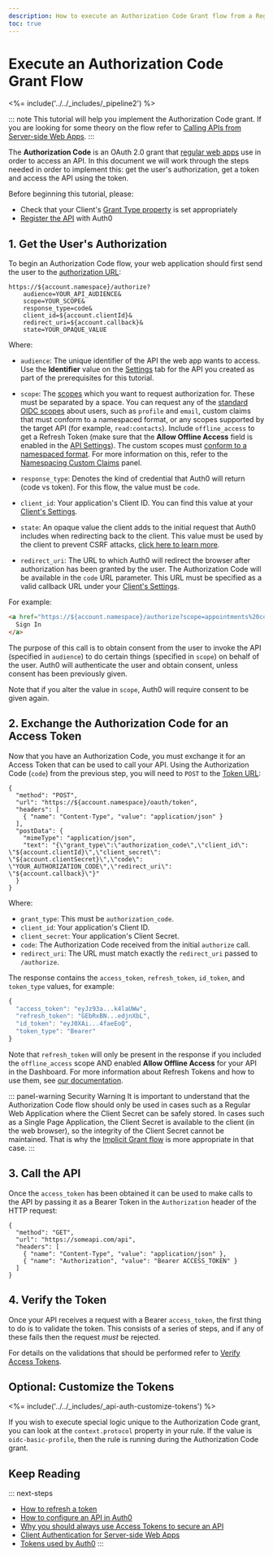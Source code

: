 ```yaml
---
description: How to execute an Authorization Code Grant flow from a Regular Web application
toc: true
---
```

# Execute an Authorization Code Grant Flow

<%= include('../../_includes/_pipeline2') %>

::: note
This tutorial will help you implement the Authorization Code grant. If you are looking for some theory on the flow refer to [Calling APIs from Server-side Web Apps](/api-auth/grant/authorization-code).
:::

The __Authorization Code__ is an OAuth 2.0 grant that [regular web apps](/quickstart/webapp) use in order to access an API. In this document we will work through the steps needed in order to implement this: get the user's authorization, get a token and access the API using the token.

Before beginning this tutorial, please:

* Check that your Client's [Grant Type property](/clients/client-grant-types) is set appropriately
* [Register the API](/apis#how-to-configure-an-api-in-auth0) with Auth0

## 1. Get the User's Authorization

To begin an Authorization Code flow, your web application should first send the user to the [authorization URL](/api/authentication#authorization-code-grant):

```text
https://${account.namespace}/authorize?
    audience=YOUR_API_AUDIENCE&
    scope=YOUR_SCOPE&
    response_type=code&
    client_id=${account.clientId}&
    redirect_uri=${account.callback}&
    state=YOUR_OPAQUE_VALUE
```

Where:

* `audience`: The unique identifier of the API the web app wants to access. Use the **Identifier** value on the [Settings](${manage_url}/#/apis) tab for the API you created as part of the prerequisites for this tutorial.

* `scope`: The [scopes](/scopes) which you want to request authorization for. These must be separated by a space. You can request any of the [standard OIDC scopes](https://openid.net/specs/openid-connect-core-1_0.html#StandardClaims) about users, such as `profile` and `email`, custom claims that must conform to a namespaced format, or any scopes supported by the target API (for example, `read:contacts`). Include `offline_access` to get a Refresh Token (make sure that the __Allow Offline Access__ field is enabled in the [API Settings](${manage_url}/#/apis)). The custom scopes must [conform to a namespaced format](/api-auth/tutorials/adoption/scope-custom-claims). For more information on this, refer to the [Namespacing Custom Claims](#optional-customize-the-tokens) panel.

* `response_type`: Denotes the kind of credential that Auth0 will return (code vs token). For this flow, the value must be `code`.

* `client_id`: Your application's Client ID. You can find this value at your [Client's Settings](${manage_url}/#/clients/${account.clientId}/settings).

* `state`: An opaque value the client adds to the initial request that Auth0 includes when redirecting back to the client. This value must be used by the client to prevent CSRF attacks, [click here to learn more](/protocols/oauth-state).

* `redirect_uri`: The URL to which Auth0 will redirect the browser after authorization has been granted by the user. The Authorization Code will be available in the `code` URL parameter. This URL must be specified as a valid callback URL under your [Client's Settings](${manage_url}/#/clients/${account.clientId}/settings).

For example:

```html
<a href="https://${account.namespace}/authorize?scope=appointments%20contacts&audience=appointments:api&response_type=code&client_id=${account.clientId}&redirect_uri=${account.callback}">
  Sign In
</a>
```

The purpose of this call is to obtain consent from the user to invoke the API (specified in `audience`) to do certain things (specified in `scope`) on behalf of the user. Auth0 will authenticate the user and obtain consent, unless consent has been previously given.

Note that if you alter the value in `scope`, Auth0 will require consent to be given again.

## 2. Exchange the Authorization Code for an Access Token

Now that you have an Authorization Code, you must exchange it for an Access Token that can be used to call your API. Using the Authorization Code (`code`) from the previous step, you will need to `POST` to the [Token URL](/api/authentication?http#authorization-code):

```har
{
  "method": "POST",
  "url": "https://${account.namespace}/oauth/token",
  "headers": [
    { "name": "Content-Type", "value": "application/json" }
  ],
  "postData": {
    "mimeType": "application/json",
    "text": "{\"grant_type\":\"authorization_code\",\"client_id\": \"${account.clientId}\",\"client_secret\": \"${account.clientSecret}\",\"code\": \"YOUR_AUTHORIZATION_CODE\",\"redirect_uri\": \"${account.callback}\"}"
  }
}
```

Where:

* `grant_type`: This must be `authorization_code`.
* `client_id`: Your application's Client ID.
* `client_secret`: Your application's Client Secret.
* `code`: The Authorization Code received from the initial `authorize` call.
* `redirect_uri`: The URL must match exactly the `redirect_uri` passed to `/authorize`.

The response contains the `access_token`, `refresh_token`, `id_token`, and `token_type` values, for example:

```js
{
  "access_token": "eyJz93a...k4laUWw",
  "refresh_token": "GEbRxBN...edjnXbL",
  "id_token": "eyJ0XAi...4faeEoQ",
  "token_type": "Bearer"
}
```

Note that `refresh_token` will only be present in the response if you included the `offline_access` scope AND enabled __Allow Offline Access__ for your API in the Dashboard. For more information about Refresh Tokens and how to use them, see [our documentation](/tokens/refresh-token).

::: panel-warning Security Warning
It is important to understand that the Authorization Code flow should only be used in cases such as a Regular Web Application where the Client Secret can be safely stored. In cases such as a Single Page Application, the Client Secret is available to the client (in the web browser), so the integrity of the Client Secret cannot be maintained. That is why the [Implicit Grant flow](/api-auth/grant/implicit) is more appropriate in that case.
:::

## 3. Call the API

Once the `access_token` has been obtained it can be used to make calls to the API by passing it as a Bearer Token in the `Authorization` header of the HTTP request:

```har
{
  "method": "GET",
  "url": "https://someapi.com/api",
  "headers": [
    { "name": "Content-Type", "value": "application/json" },
    { "name": "Authorization", "value": "Bearer ACCESS_TOKEN" }
  ]
}
```

## 4. Verify the Token

Once your API receives a request with a Bearer `access_token`, the first thing to do is to validate the token. This consists of a series of steps, and if any of these fails then the request _must_ be rejected.

For details on the validations that should be performed refer to [Verify Access Tokens](/api-auth/tutorials/verify-access-token).

## Optional: Customize the Tokens

<%= include('../../_includes/_api-auth-customize-tokens') %>

If you wish to execute special logic unique to the Authorization Code grant, you can look at the `context.protocol` property in your rule. If the value is `oidc-basic-profile`, then the rule is running during the Authorization Code grant.

## Keep Reading

::: next-steps
- [How to refresh a token](/tokens/refresh-token)
- [How to configure an API in Auth0](/apis)
- [Why you should always use Access Tokens to secure an API](/api-auth/why-use-access-tokens-to-secure-apis)
- [Client Authentication for Server-side Web Apps](/client-auth/server-side-web)
- [Tokens used by Auth0](/tokens)
:::
